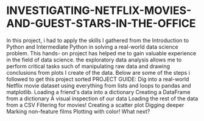 # INVESTIGATING-NETFLIX-MOVIES-AND-GUEST-STARS-IN-THE-OFFICE
In this project, i had to apply the skills I gathered from the Introduction to Python and Intermediate Python in solving  a real-world data science problem.
This hands- on project has helped me to gain valuable experience in the field of data science. the exploratory data analysis allows me to perform critical tasks such of manipulating raw data and drawing conclusions from plots I create of the data.
Below are some of the steps i followed to get this project sorted
PROJECT GUIDE:
Dig into a real-world Netflix movie dataset using everything from lists and loops to pandas and matplotlib.
Loading a friend's data into a dictionary
Creating a DataFrame from a dictionary
A visual inspection of our data
Loading the rest of the data from a CSV
Filtering for movies!
Creating a scatter plot
Digging deeper
Marking non-feature films
Plotting with color!
What next?
